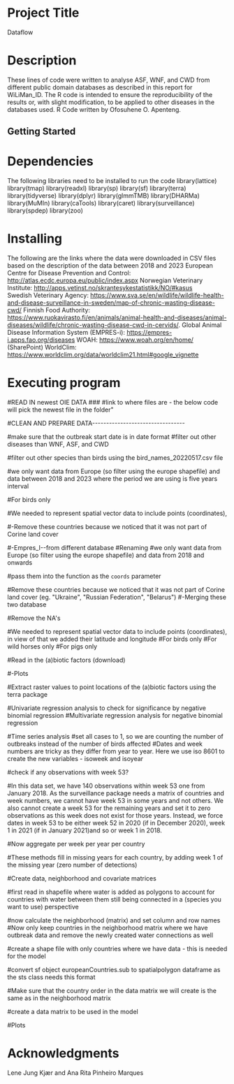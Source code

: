 # Project Title

Dataflow

# Description

These lines of code were written to analyse ASF, WNF, and CWD from different public domain databases as described in this report for WiLiMan_ID. The R code is intended to ensure the reproducibility of the results or, with slight modification, to be applied to other diseases in the databases used. R Code written by Ofosuhene O. Apenteng.

## Getting Started

# Dependencies
The following libraries need to be installed to run the code
library(lattice)
library(tmap)
library(readxl)
library(sp)
library(sf)
library(terra)
library(tidyverse)
library(dplyr)
library(glmmTMB)
library(DHARMa)
library(MuMIn)
library(caTools) 
library(caret)
library(surveillance)
library(spdep)
library(zoo)

# Installing

The following are the links where the data were downloaded in CSV files based on the description of the data between 2018 and 2023
European Centre for Disease Prevention and Control: http://atlas.ecdc.europa.eu/public/index.aspx
Norwegian Veterinary Institute: http://apps.vetinst.no/skrantesykestatistikk/NO/#kasus   
Swedish Veterinary Agency: https://www.sva.se/en/wildlife/wildlife-health-and-disease-surveillance-in-sweden/map-of-chronic-wasting-disease-cwd/
Finnish Food Authority: https://www.ruokavirasto.fi/en/animals/animal-health-and-diseases/animal-diseases/wildlife/chronic-wasting-disease-cwd-in-cervids/. 
Global Animal Disease Information System (EMPRES-i): https://empres-i.apps.fao.org/diseases
WOAH: https://www.woah.org/en/home/ (SharePoint)
 WorldClim: https://www.worldclim.org/data/worldclim21.html#google_vignette


# Executing program

#READ IN newest OIE DATA ###
#link to where files are - the below code will pick the newest file in the folder"

#CLEAN AND PREPARE DATA---------------------------------

#make sure that the outbreak start date is in date format
#filter out other diseases than WNF, ASF, and CWD

#filter out other species than birds using the bird_names_20220517.csv file

#we only want data from Europe (so filter using the europe shapefile) and data between 2018 and 2023 where the period we are using is five years interval

#For birds only

#We needed to represent spatial vector data to include points (coordinates),


#-Remove these countries because we noticed that it was not part of Corine land cover

#-Empres_I--from different database
#Renaming
#we only want data from Europe (so filter using the europe shapefile) and data from 2018 and onwards

#pass them into the function as the `coords` parameter

#Remove these countries because we noticed that it was not part of Corine land cover (eg. "Ukraine", "Russian Federation", "Belarus")
#-Merging these two database

#Remove the NA's

#We needed to represent spatial vector data to include points (coordinates), in view of that we added their latitude and longitude
#For birds only
#For wild horses only
#For pigs only

#Read in the (a)biotic factors (download)

#-Plots

#Extract raster values to point locations of the (a)biotic factors using the terra package 

#Univariate regression analysis to check for significance by negative binomial regression 
#Multivariate regression analysis for negative binomial regression 

#Time series analysis
#set all cases to 1, so we are counting the number of outbreaks instead of the number of birds affected
#Dates and week numbers are tricky as they differ from year to year. Here we use iso 8601 to create the new variables - isoweek and isoyear

#check if any observations with week 53?

#In this data set, we have 140 observations within week 53 one from  January 2018. As the surveillance package needs a matrix of countries and week numbers, we cannot have week 53 in some years and not others. We also cannot create a week 53 for the remaining years and set it to zero observations as this week does not exist for those years. Instead, we force dates in week 53 to be either week 52 in 2020 (if in December 2020), week 1 in 2021 (if in January 2021)and so or week 1 in 2018.

#Now aggregate per week per year per country

#These methods fill in missing years for each country, by adding week 1 of the missing year (zero number of detections)

#Create data, neighborhood and covariate matrices

#first read in shapefile where water is added as polygons to account for countries with water between them still being connected in a (species you want to use) perspective

#now calculate the neighborhood (matrix) and set column and row names
#Now only keep countries in the neighborhood matrix where we have outbreak data and remove the newly created water connections as well

#create a shape file with only countries where we have data - this is needed for the model

#convert sf object europeanCountries.sub to spatialpolygon dataframe as the sts class needs this format

#Make sure that the country order in the data matrix we will create is the same as in the neighborhood matrix

#create a data matrix to be used in the model 

#Plots

# Acknowledgments
Lene Jung Kjær and Ana Rita Pinheiro Marques
